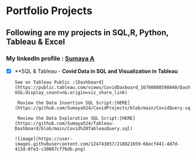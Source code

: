 # Portfolio Projects 

## Following are my projects in SQL,R, Python, Tableau & Excel
### **My linkedln profile** : [Sumaya A](https://www.linkedin.com/in/sumaya-abdullathif)
- [x] **SQL & Tableau -
     **Covid Data in SQL and Visualization in Tableau**
     
      See on Tableau Public :[Dashboard](https://public.tableau.com/views/CovidDasboard_16760608598840/Dashboard1?:language=en-US&:display_count=n&:origin=viz_share_link)
       
       Review the Data Insertion SQL Script:[HERE](https://github.com/Sumaya524/CovidProjects/blob/main/CovidQuery.sql)
       
       Review the Data Exploration SQL Script:[HERE](https://github.com/Sumaya524/Tableau-Dashboard/blob/main/Covid%20TableauQuery.sql)
       
      ![image](https://user-images.githubusercontent.com/124743857/218821659-66ecf441-4d7d-413d-8fe3-c30087cf76db.png)


       
    








